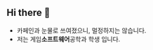 ## Hi there 👋
- 카페인과 눈물로 쓰여졌으니, 멀정하지는 않습니다.
- 저는 게임**소프트웨어**공학과 학생 입니다.
<!--
**mw2358006/mw2358006** is a ✨ _special_ ✨ repository because its `README.md` (this file) appears on your GitHub profile.

Here are some ideas to get you started:

- 🔭 I’m currently working on ...
- 🌱 I’m currently learning ...
- 👯 I’m looking to collaborate on ...
- 🤔 I’m looking for help with ...
- 💬 Ask me about ...
- 📫 How to reach me: ...
- 😄 Pronouns: ...
- ⚡ Fun fact: ...
-->

